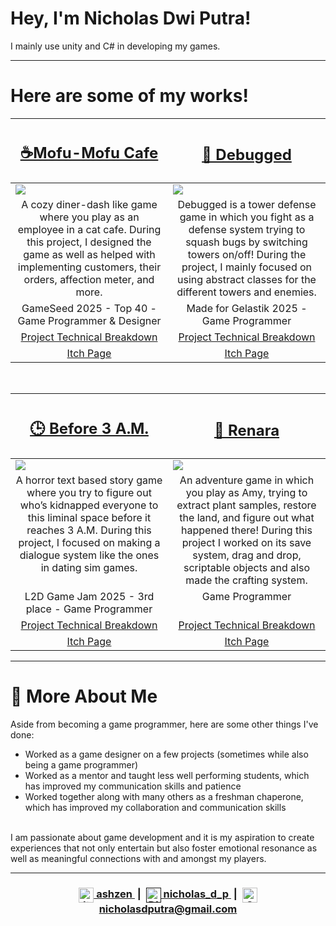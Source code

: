 # Hey, I'm Nicholas Dwi Putra!
<p>I mainly use unity and C# in developing my games.</p>

---
# Here are some of my works!
  <table width="100%">
  <thead>
    <tr>
      <th width="50%">
        <h2><a href="https://nasimentega.itch.io/mofumofu-cafe">☕Mofu-Mofu Cafe</a></h2>
      </th>
      <th width="50%">
        <h2><a href="">🔧 Debugged</a></h2><!-- Itch Page for Debugged --> 
      </th> 
    </tr>
  </thead>
  <tbody>
    <tr>
      <td>
        <img src="https://github.com/user-attachments/assets/11c95452-40f7-49b9-91e4-de594f9ae143"/> <!-- MofuMofu Cafe Gif --> 
      </td>
      <td>
        <img src="https://github.com/user-attachments/assets/3150a9c2-ce64-40e1-b9ad-5ece9624dca8"/> <!-- Debugged GIF --> 
      </td>
    </tr>
    <tr>
      <td valign="top" align="center">
        A cozy diner-dash like game where you play as an employee in a cat cafe. During this project, I designed the game as well as helped with implementing customers, their orders, affection meter, and more.
      </td>
      <td valign="top" align="center">
        Debugged is a tower defense game in which you fight as a defense system trying to squash bugs by switching towers on/off! During the project, I mainly focused on using abstract classes for the different towers and enemies.
      </td>
    </tr>
    <tr>
      <td valign="top" align="center">
        GameSeed 2025 - Top 40 - Game Programmer & Designer
      </td>
      <td valign="top" align="center">
        Made for Gelastik 2025 - Game Programmer
      </td>
    </tr>
    <tr>
      <td valign="top" align="center">
        <a href="https://github.com/Nicholasdputra/MofuMofu-Cafe">Project Technical Breakdown</a> <!-- Github Page for MofuMofu -->
      </td> 
      <td valign="top" align="center">
        <a href="https://github.com/Nicholasdputra/Debugged">Project Technical Breakdown</a> <!-- Github Page for Debugged -->
      </td> 
    </tr>
    <tr>
      <td valign="top" align="center">
        <a href="https://nasimentega.itch.io/mofumofu-cafe">Itch Page</a> 
      </td>
      <td valign="top" align="center">
        <a href="">Itch Page</a> <!-- Itch Page for Debugged -->
      </td> 
    </tr>
  </tbody>
</table>
<br>
<table width="100%">
  <thead>
    <tr>
      <th width="50%">
        <h2> <a href="">🕒 Before 3 A.M.</a> </h2>
      </th>
      <th width="50%">
        <h2> <a href="">🥬 Renara</a> </h2>
      </th> 
    </tr>
  </thead>
  <tbody>
    <tr>
      <td>
        <img src="https://github.com/user-attachments/assets/aa47b4a7-7d88-4f5e-b8ef-6afeb25cb1c5"/> <!-- Before 3 A.M. Gif -->
      </td>
      <td>
        <img src="https://github.com/user-attachments/assets/bc63bcfb-4512-4740-b36f-d8814fe0e0db"/> <!-- Renara GIF --> 
      </td>
    </tr>
    <tr>
      <td valign="top" align="center">
        A horror text based story game where you try to figure out who’s kidnapped everyone to this liminal space before it reaches 3 A.M. During this project, I focused on making a dialogue system like the ones in dating sim games.
      </td>
      <td valign="top" align="center">
        An adventure game in which you play as Amy, trying to extract plant samples, restore the land, and figure out what happened there! During this project I worked on its save system, drag and drop, scriptable objects and also made the crafting system.
      </td>
    </tr>
    <tr>
      <td valign="top" align="center">
        L2D Game Jam 2025 - 3rd place - Game Programmer
      </td>
      <td valign="top" align="center">
        Game Programmer
      </td>
    </tr>
    <tr>
      <td valign="top" align="center">
        <a href="https://github.com/Nicholasdputra/Before-3-AM">Project Technical Breakdown</a> <!-- Github Page for Before 3 A.M. -->
      </td> 
      <td valign="top" align="center">
        <a href="https://github.com/Nicholasdputra/Renara">Project Technical Breakdown</a> <!-- Github Page for Renara -->
      </td> 
    </tr>
    <tr>
      <td valign="top" align="center">
        <a href="https://nasimentega.itch.io/before-3-am">Itch Page</a> 
      </td>
      <td valign="top" align="center">
        <a href="https://nasimentega.itch.io/renara">Itch Page</a>
      </td> 
    </tr>
  </tbody>
</table>

---

# 👨 More About Me
Aside from becoming a game programmer, here are some other things I've done:<br>
  - Worked as a game designer on a few projects (sometimes while also being a game programmer)<br>
  - Worked as a mentor and taught less well performing students, which has improved my communication skills and patience<br>
  - Worked together along with many others as a freshman chaperone, which has improved my collaboration and communication skills<br>
<br>
I am passionate about game development and it is my aspiration to create experiences that not only entertain but also foster emotional resonance as well as meaningful connections with and amongst my players.

---

<h3 align="center">
  <a href="https://ashzen.itch.io/">
    <img alt="Itch.io" width="24" valign="middle"
         src="https://cdn.jsdelivr.net/npm/simple-icons@3.13.0/icons/itch-dot-io.svg"/>
    ashzen
  </a>
  &nbsp;|&nbsp;
  <a href="">
    <img alt="Discord" width="24" valign="middle"
         src="https://cdn.jsdelivr.net/npm/simple-icons@3.13.0/icons/discord.svg"/>
    nicholas_d_p
  </a>
  &nbsp;|&nbsp;
  <a href="mailto:nicholasdputra@gmail.com">
    <img alt="Gmail" width="24" valign="middle"
         src="https://cdn.jsdelivr.net/npm/simple-icons@3.13.0/icons/gmail.svg"/>
    nicholasdputra@gmail.com
  </a>
</h3>
